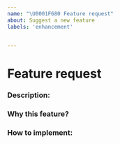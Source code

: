 ```yaml
---
name: "\U0001F680 Feature request"
about: Suggest a new feature
labels: 'enhancement'


---
```


<!-- So you want to have a new feature?
    Please check opening issues or docs 
    before opening a new issue.
-->
    
# Feature request

### Description:




### Why this feature?

<!-- Describe use case of this feature -->




### How to implement:

<!-- Describe your solution(if possible) -->




